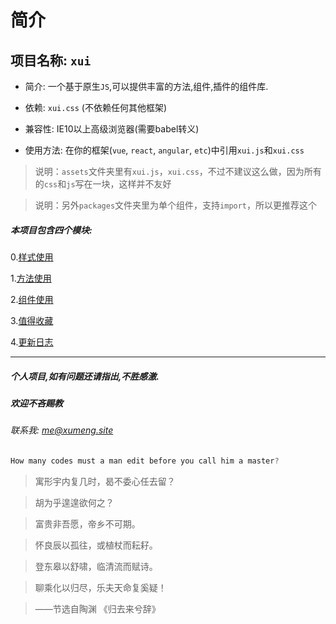 <link rel="stylesheet" type="text/css" href="./assets/xui.css">
<script type="text/javascript" src="./assets/xui.js"></script>

# 简介

## 项目名称: `xui`

* 简介: 一个基于原生`JS`,可以提供丰富的方法,组件,插件的组件库.

* 依赖: `xui.css` (不依赖任何其他框架)

* 兼容性: IE10以上高级浏览器(需要babel转义)

* 使用方法: 在你的框架(`vue`, `react`, `angular`, `etc`)中引用`xui.js`和`xui.css`

>说明：`assets`文件夹里有`xui.js`，`xui.css`，不过不建议这么做，因为所有的`css`和`js`写在一块，这样并不友好

>说明：另外`packages`文件夹里为单个组件，支持`import`，所以更推荐这个

##### 本项目包含四个模块:
0.[样式使用](styles/README.md)

1.[方法使用](methods/README.md)

2.[组件使用](plugins/README.md)

3.[值得收藏](collection/README.md)

4.[更新日志](others/changeLog.md)

***

##### 个人项目,如有问题还请指出,不胜感激.
##### 欢迎不吝赐教
###### 联系我: *me@xumeng.site*

```js
How many codes must a man edit before you call him a master?
```

>寓形宇内复几时，曷不委心任去留？

>胡为乎遑遑欲何之？

>富贵非吾愿，帝乡不可期。

>怀良辰以孤往，或植杖而耘耔。

>登东皋以舒啸，临清流而赋诗。

>聊乘化以归尽，乐夫天命复奚疑！

>——节选自陶渊  《归去来兮辞》